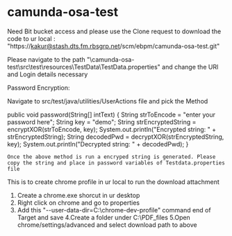 camunda-osa-test
=================

Need Bit bucket access and please use the Clone request to download  the code to ur local :
"https://kakur@stash.dts.fm.rbsgrp.net/scm/ebpm/camunda-osa-test.git"

Please navigate to the path "\camunda-osa-test\src\test\resources\TestData\TestData.properties" and change the URl and Login details necessary

Password Encryption:

Navigate to src/test/java/utilities/UserActions file and pick the Method

public void password(String[] intText) {
		String strToEncode = "enter your password here";
		String key = "demo";
		String strEncryptedString = encryptXOR(strToEncode, key);
		System.out.println("Encrypted string: " + strEncryptedString);
		String decodedPwd = decryptXOR(strEncryptedString, key);
		System.out.println("Decrypted string: " + decodedPwd);
	}

	Once the above method is run a encryped string is generated. Please copy the string and place in password variables of Testdata.properties file


This is to create chrome profile in ur local to run the download attachment


1. Create a chrome.exe shorcut in ur desktop
2. Right click on chrome and go to properties
3. Add this "--user-data-dir=C:\chrome-dev-profile" command end of Target and save
4.Create a folder under C:\PDF_files
5.Open chrome/settings/advanced and select download path to above








